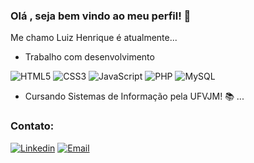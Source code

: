 
### Olá , seja bem vindo ao meu perfil! 👋


Me chamo Luiz Henrique é atualmente...

-  Trabalho com desenvolvimento

  ![HTML5](https://img.shields.io/badge/HTML5-E34F26?style=for-the-badge&logo=html5&logoColor=white)
  ![CSS3](https://img.shields.io/badge/CSS3-1572B6?style=for-the-badge&logo=css3&logoColor=white)
  ![JavaScript](https://img.shields.io/badge/JavaScript-F7DF1E?style=for-the-badge&logo=javascript&logoColor=black)
  ![PHP](https://img.shields.io/badge/PHP-777BB4?style=for-the-badge&logo=php&logoColor=white)
  ![MySQL](https://img.shields.io/badge/mysql-%2300f.svg?style=for-the-badge&logo=mysql&logoColor=white)
  
-  Cursando Sistemas de Informação pela UFVJM! :books: ...

### Contato:
  [![Linkedin](https://img.shields.io/badge/Linkedin-2867b2?style=for-the-badge&logo=linkedin&logoColor=white)](https://www.linkedin.com/in/luiz-henrique-lima-ti/)
  [![Email](https://img.shields.io/badge/Email-EA4335?style=for-the-badge&logo=gmail&logoColor=white)](luizhenrlimaa@gmail.com)

